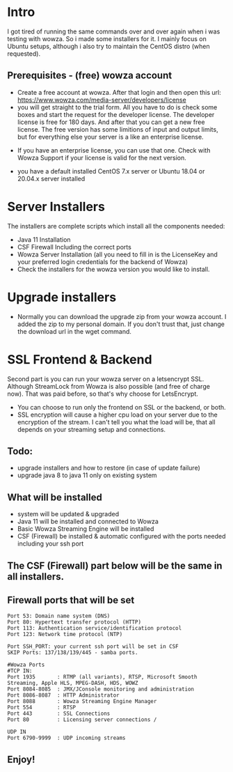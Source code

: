 # Intro
I got tired of running the same commands over and over again when i was testing with wowza. So i made some installers for it. I mainly focus on Ubuntu setups, although i also try to maintain the CentOS distro (when requested).

## Prerequisites - (free) wowza account
* Create a free account at wowza. After that login and then open this url: https://www.wowza.com/media-server/developers/license
* you will get straight to the trial form. All you have to do is check some boxes and start the request for the developer license. The developer license is free for 180 days. And after that you can get a new free license. The free version has some limitions of input and output limits, but for everything else your server is a like an enterprise license.

- If you have an enterprise license, you can use that one. Check with Wowza Support if your license is valid for the next version.
* you have a default installed CentOS 7.x server or Ubuntu 18.04 or 20.04.x server installed

# Server Installers 
The installers are complete scripts which install all the components needed:
- Java 11 Installation
- CSF Firewall Including the correct ports
- Wowza Server Installation (all you need to fill in is the LicenseKey and your preferred login credentials for the backend of Wowza)
- Check the installers for the wowza version you would like to install.

# Upgrade installers
- Normally you can download the upgrade zip from your wowza account. I added the zip to my personal domain. If you don't trust that, just change the download url in the wget command.

# SSL Frontend & Backend
Second part is you can run your wowza server on a letsencrypt SSL. Although StreamLock from Wowza is also possible (and free of charge now). That was paid before, so that's why choose for LetsEncrypt.
- You can choose to run only the frontend on SSL or the backend, or both.
- SSL encryption will cause a higher cpu load on your server due to the encryption of the stream. I can't tell you what the load will be, that all depends on your streaming setup and connections.

## Todo: 
- upgrade installers and how to restore (in case of update failure)
- upgrade java 8 to java 11 only on existing system


## What will be installed
* system will be updated & upgraded
* Java 11 will be installed and connected to Wowza
* Basic Wowza Streaming Engine will be installed
* CSF (Firewall) be installed & automatic configured with the ports needed including your ssh port


## The CSF (Firewall) part below will be the same in all installers.

## Firewall ports that will be set
```
Port 53: Domain name system (DNS)
Port 80: Hypertext transfer protocol (HTTP)
Port 113: Authentication service/identification protocol
Port 123: Network time protocol (NTP)

Port SSH_PORT: your current ssh port will be set in CSF
SKIP Ports: 137/138/139/445 - samba ports.

#Wowza Ports
#TCP IN:
Port 1935	    : RTMP (all variants), RTSP, Microsoft Smooth Streaming, Apple HLS, MPEG-DASH, HDS, WOWZ
Port 8084-8085  : JMX/JConsole monitoring and administration
Port 8086-8087  : HTTP Administrator
Port 8088		: Wowza Streaming Engine Manager
Port 554		: RTSP
Port 443		: SSL Connections
Port 80		    : Licensing server connections / 

UDP IN			
Port 6790-9999  : UDP incoming streams
```
## Enjoy!
